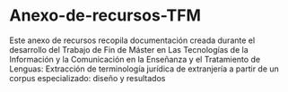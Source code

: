 # Anexo-de-recursos-TFM
Este anexo de recursos recopila documentación creada durante el desarrollo del Trabajo de Fin de Máster en Las Tecnologías de la Información y la Comunicación en la Enseñanza y el Tratamiento de Lenguas:  Extracción de terminología jurídica de extranjería a partir de un corpus especializado: diseño y resultados
